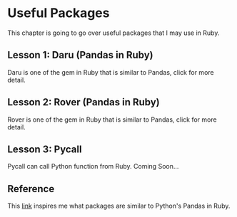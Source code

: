 # Useful Packages
This chapter is going to go over useful packages that I may use in Ruby.

## Lesson 1: Daru (Pandas in Ruby)
Daru is one of the gem in Ruby that is similar to Pandas, click <a href="https://github.com/jacquessham/ruby_basic/tree/main/ch3/l1_daru"></a> for more detail.

## Lesson 2: Rover (Pandas in Ruby)
Rover is one of the gem in Ruby that is similar to Pandas, click <a href="https://github.com/jacquessham/ruby_basic/tree/main/ch3/l2_rover"></a> for more detail.

## Lesson 3: Pycall
Pycall can call Python function from Ruby. Coming Soon...

## Reference
This <a href="https://medium.com/@mary.e.beliveau/data-analysis-in-ruby-729ada505db1#:~:text=NMatrix%20is%20often%20cited%20as,organization%20of%20data%20in%20R.">link</a> inspires me what packages are similar to Python's Pandas in Ruby.